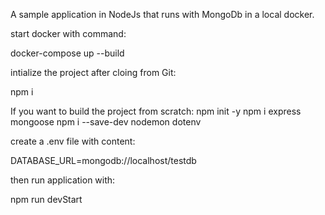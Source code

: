 A sample application in NodeJs that runs with MongoDb in a local docker.

start docker with command:

docker-compose up --build

intialize the project after cloing from Git:

npm i

If you want to build the project from scratch:
npm init -y
npm i express mongoose
npm i --save-dev nodemon dotenv

create a .env file with content:

DATABASE_URL=mongodb://localhost/testdb

then run application with:

npm run devStart